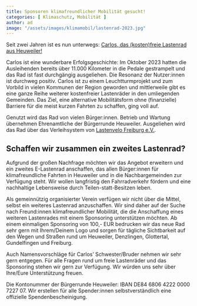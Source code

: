 ```yaml
---
title: Sponsoren klimafreundlicher Mobilität gesucht!
categories: [ Klimaschutz, Mobilität ]
author: ad
image: "/assets/images/klimamobil/lastenrad-2023.jpg"
---
```

Seit zwei Jahren ist es nun unterwegs: [Carlos, das (kosten)freie Lastenrad aus Heuweiler!](/carlos)

Carlos ist eine wunderbare Erfolgsgeschichte: Im Oktober 2023 hatten die Ausleihenden bereits über 11.000 Kilometer in die Pedale gestrampelt und das Rad ist fast durchgängig ausgeliehen. Die Resonanz der Nutzer:innen ist durchweg positiv. Carlos ist zu einem Leuchtturmprojekt und zum Vorbild in vielen Kommunen der Region geworden und mittlerweile gibt es eine ganze Reihe weiterer kostenfreier Lastenräder in den umliegenden Gemeinden. Das Ziel, eine alternative Mobilitätsform ohne (finanzielle) Barriere für die meist kurzen Fahrten zu schaffen, ging voll auf. 

Genutzt wird das Rad von vielen Bürger:innen. Betrieb und Wartung übernehmen Ehrenamtliche der Bürgerrunde Heuweiler. Ausgeliehen wird das Rad über das Verleihsystem von [Lastenvelo Freiburg e.V.](https://www.lastenvelofreiburg.de/).

## Schaffen wir zusammen ein zweites Lastenrad?

Aufgrund der großen Nachfrage möchten wir das Angebot erweitern und ein zweites E-Lastenrad anschaffen, das allen Bürger:innen für klimafreundliche Fahrten in Heuweiler und in die Nachbargemeinden zur Verfügung steht. Wir wollen langfristig den Fahrradverkehr fördern und eine nachhaltige Lebensweise durch Teilen-statt-Besitzen leben.

Als gemeinnützig organisierter Verein verfügen wir nicht über die Mittel, selbst ein weiteres Lastenrad anzuschaffen. Wir sind daher auf der Suche nach Freund:innen klimafreundlicher Mobilität, die die Anschaffung eines weiteren Lastenrades mit einem Sponsoring unterstützen möchten. Ab einem einmaligen Sponsoring von 100,- EUR bedrucken wir das neue Rad sehr gern mit Ihrem/Deinem Logo und sorgen für tägliche Sichtbarkeit auf den Wegen und Straßen rund um Heuweiler, Denzlingen, Glottertal, Gundelfingen und Freiburg.

Auch Namensvorschläge für Carlos’ Schwester/Bruder nehmen wir sehr gern entgegen. Für alle Fragen rund um freie Lastenräder und das Sponsoring stehen wir gern zur Verfügung. Wir würden uns sehr über Ihre/Eure Unterstützung freuen. 

Die Kontonummer der Bürgerrunde Heuweiler: IBAN DE84 6806 4222 0000 7227 07.
Wir erstellen für alle Spender:innen selbstverständlich eine offizielle Spendenbescheinigung.